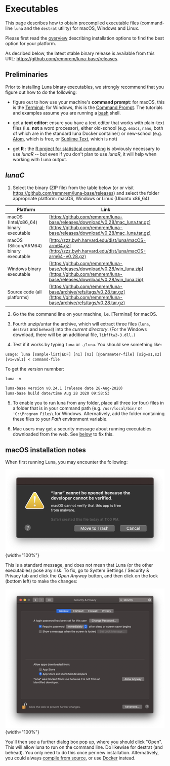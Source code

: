 # Executables

This page describes how to obtain precompiled executable files
(command-line `luna` and the `destrat` utility) for macOS, Windows and
Linux.

Please first read the [overview](index.md) describing installation options
to find the best option for your platform.

As decribed below, the latest stable binary release is available from
this URL: <https://github.com/remnrem/luna-base/releases>.

## Preliminaries

Prior to installing Luna binary executables, we strongly recommend
that you figure out how to do the following:

- figure out to how use your machine's __command prompt__: for macOS, this is the 
 [Terminal](https://www.wikihow.com/Get-to-the-Command-Line-on-a-Mac); for Windows, this is 
 the [Command Prompt](https://www.wikihow.com/Open-the-Command-Prompt-in-Windows).  The tutorials and 
 examples assume you are running a [bash](https://en.wikipedia.org/wiki/Bash_(Unix_shell)) shell.

- get a __text editor__: ensure you have a text editor that works with
  plain-text files (i.e. __not__ a word processor), either old-school
  (e.g. `emacs`, `nano`, both of which are in the standard luna Docker container)
  or new-school (e.g. [Atom](https://atom.io/), which is free, or
  [Sublime Text](https://www.sublimetext.com/), which is not)

- get __R__ : the [R project for statistical
  computing](https://www.r-project.org/) is obviously necessary to use
  _lunaR_ -- but even if you don't plan to use _lunaR_, it will help when
  working with Luna output.


## _lunaC_

1. Select the binary (ZIP file) from the table below (or or visit <https://github.com/remnrem/luna-base/releases>) and select the folder appropriate platform: macOS, Windows or Linux (Ubuntu x86_64)

| Platform | Link |
| ----- | ----- |
| macOS (Intel/x86_64) binary executable | [https://github.com/remnrem/luna-base/releases/download/v0.28/mac_luna.tar.gz](https://github.com/remnrem/luna-base/releases/download/v0.28/mac_luna.tar.gz) |
| macOS (Silicon/ARM64) binary executable | [http://zzz.bwh.harvard.edu/dist/luna/macOS-arm64.gz](http://zzz.bwh.harvard.edu/dist/luna/macOS-arm64-v0.28.gz)|
| Windows binary executable | [https://github.com/remnrem/luna-base/releases/download/v0.28/win_luna.zip](https://github.com/remnrem/luna-base/releases/download/v0.28/win_luna.zip) |
| Source code (all platforms) | [https://github.com/remnrem/luna-base/archive/refs/tags/v0.28.tar.gz](https://github.com/remnrem/luna-base/archive/refs/tags/v0.28.tar.gz) | 

2. Go the the command line on your machine, i.e. [Terminal] for macOS.

3. Fourth unzip/untar the archive, which will extract three files
(`luna`, `destrat` and `behead`) into the _current directory_.  (For
the Windows download, there will be an additional file,
`libfftw3-3.dll.)`

4. Test if it works by typing `luna` or `./luna`.  You should see something like:
```
usage: luna [sample-list|EDF] [n1] [n2] [@parameter-file] [sig=s1,s2] [v1=val1] < command-file
```
To get the version numnber:
```
luna -v
```
```
luna-base version v0.24.1 (release date 28-Aug-2020)
luna-base build date/time Aug 28 2020 09:58:53
```

5. To enable you to run luna from any folder, place all three
(or four) files in a folder that is in your command path
(e.g. `/usr/local/bin/` or `'C:\Program Files\` for Windows.  Alternatively, add 
the folder containing these files to your _Path_ environment variable. 

6. Mac users may get a security message about running executables downloaded from the web.
See [below](#macos-installation-notes) to fix this.

<!---

## _lunaR_

__For Mac users only__, there will be a second file named `luna_0.2.tgz`.
This is a binary version of [_lunaR_](../ext/R.md) package.  After
downloading, type this on the Terminal command line:

```
R CMD INSTALL luna_0.2.tgz
```

This should install the `luna` library for R, which can be started
with the following command (from the R prompt):

```
library(luna)
```

See [_lunaR_](../ext/R.md) for more details.

--->


## macOS installation notes

When first running Luna, you may encounter the following:

![img](../img/mac-install1.png){width="100%"}

This is a standard message, and does not mean that Luna (or the other executables) pose any risk.  To fix, go
to System Settings / Security & Privacy tab and click the _Open Anyway_ button, and then click on the lock (bottom left) to make the changes:

![img](../img/mac-install2.png){width="100%"}

You'll then see a further dialog box pop up, where you should click
"Open".  This will allow luna to run on the command line.  Do likewise
for destrat (and behead).  You only need to do this once per new
installation.  Alternatively, you could always [compile from
source](source.md), or use [Docker](docker.md) instead.

